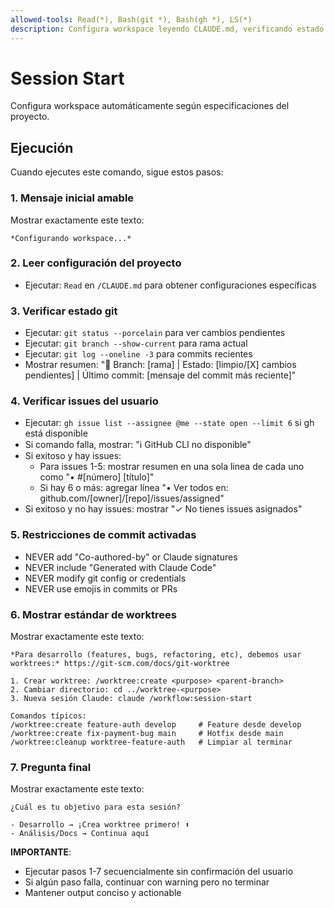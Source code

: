 ```yaml
---
allowed-tools: Read(*), Bash(git *), Bash(gh *), LS(*)
description: Configura workspace leyendo CLAUDE.md, verificando estado git y mostrando opciones de desarrollo
---
```


# Session Start

Configura workspace automáticamente según especificaciones del proyecto.

## Ejecución

Cuando ejecutes este comando, sigue estos pasos:

### 1. Mensaje inicial amable
Mostrar exactamente este texto:
```
*Configurando workspace...*

```

### 2. Leer configuración del proyecto
- Ejecutar: `Read` en `/CLAUDE.md` para obtener configuraciones específicas

### 3. Verificar estado git
- Ejecutar: `git status --porcelain` para ver cambios pendientes
- Ejecutar: `git branch --show-current` para rama actual
- Ejecutar: `git log --oneline -3` para commits recientes
- Mostrar resumen: "📍 Branch: [rama] | Estado: [limpio/[X] cambios pendientes] | Último commit: [mensaje del commit más reciente]"

### 4. Verificar issues del usuario
- Ejecutar: `gh issue list --assignee @me --state open --limit 6` si gh está disponible
- Si comando falla, mostrar: "ℹ️ GitHub CLI no disponible"
- Si exitoso y hay issues:
  - Para issues 1-5: mostrar resumen en una sola linea de cada uno como "• #[número] [título]"
  - Si hay 6 o más: agregar línea "• Ver todos en: github.com/[owner]/[repo]/issues/assigned"
- Si exitoso y no hay issues: mostrar "✓ No tienes issues asignados"

### 5. Restricciones de commit activadas
- NEVER add "Co-authored-by" or Claude signatures
- NEVER include "Generated with Claude Code"
- NEVER modify git config or credentials  
- NEVER use emojis in commits or PRs

### 6. Mostrar estándar de worktrees
Mostrar exactamente este texto:

```
*Para desarrollo (features, bugs, refactoring, etc), debemos usar worktrees:* https://git-scm.com/docs/git-worktree

1. Crear worktree: /worktree:create <purpose> <parent-branch>
2. Cambiar directorio: cd ../worktree-<purpose>
3. Nueva sesión Claude: claude /workflow:session-start

Comandos típicos:
/worktree:create feature-auth develop     # Feature desde develop
/worktree:create fix-payment-bug main     # Hotfix desde main  
/worktree:cleanup worktree-feature-auth   # Limpiar al terminar
```

### 7. Pregunta final
Mostrar exactamente este texto:

```
¿Cuál es tu objetivo para esta sesión?

- Desarrollo → ¡Crea worktree primero! ⬆️
- Análisis/Docs → Continua aquí
```

**IMPORTANTE**:
- Ejecutar pasos 1-7 secuencialmente sin confirmación del usuario
- Si algún paso falla, continuar con warning pero no terminar
- Mantener output conciso y actionable